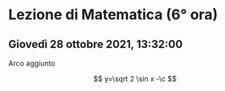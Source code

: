 #  Lezione di Matematica (6° ora)
## Giovedì 28 ottobre 2021, 13:32:00


Arco aggiunto

$$
y=\sqrt 2 \sin x -\c
$$

<!--stackedit_data:
eyJoaXN0b3J5IjpbMTY4NDE2MzQ1M119
-->